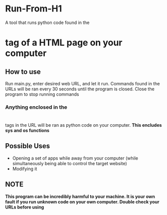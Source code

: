 # Run-From-H1
A tool that runs python code found in the <h1> tag of a HTML page on your computer

## How to use
Run main.py, enter desired web URL, and let it run. Commands found in the URLs will be ran every 30 seconds until the program is closed.
Close the program to stop running commands
### Anything enclosed in the <h1></h1> tags in the URL will be ran as python code on your computer. **This encludes sys and os functions**

## Possible Uses
* Opening a set of apps while away from your computer (while simultaneously being able to control the target website)
* Modifying it


## NOTE
**This program can be incredibly harmful to your machine. It is your own fault if you run unknown code on your own computer. Double check your URLs before using**
